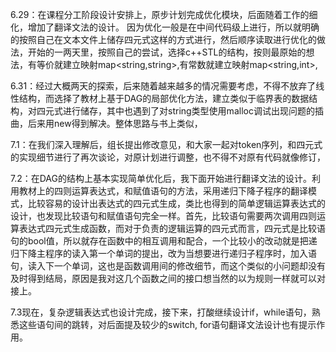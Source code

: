 
6.29：在课程分工阶段设计安排上，原步计划完成优化模块，后面随着工作的细化，增加了翻译文法的设计。
因为优化一般是在中间代码级上进行，所以就明确的按照自己在文本文件上储存四元式这样的方式进行，然后顺序读取进行优化的做法，开始的一两天里，按照自己的尝试，选择c++STL的结构，按则最原始的想法，有等价就建立映射map<string,string>,有常数就建立映射map<string,int>,

6.31：经过大概两天的探索，后来随着越来越多的情况需要考虑，不得不放弃了线性结构，而选择了教材上基于DAG的局部优化方法，建立类似于临界表的数据结构，对四元式进行储存，其中也遇到了对string类型使用malloc调试出现问题的插曲，后来用new得到解决。整体思路与书上类似，

7.1：在我们深入理解后，组长提出修改意见，和大家一起对token序列，和四元式的实现细节进行了再次谈论，对原计划进行调整，也不得不对原有代码就像修订，

7.2：在DAG的结构上基本实现简单优化后，我下面开始进行翻译文法的设计。利用教材上的四则运算表达式，和赋值语句的方法，采用递归下降子程序的翻译模式，比较容易的设计出表达式的四元式生成，类比也得到的简单逻辑运算表达式的设计，也发现比较语句和赋值语句完全一样。首先，比较语句需要两次调用四则运算表达式四元式生成函数，而对于负责的逻辑运算的四元式而言，四元式是比较语句的bool值，所以就存在函数中的相互调用和配合，一个比较小的改动就是把递归下降主程序的读入第一个单词的提出，改为当想要进行递归子程序时，加入语句，读入下一个单词，这也是函数调用间的修改细节，而这个类似的小问题却没有及时得到结局，原因是我对这几个函数之间的接口想当然的以为规则一样就可以对接上。

7.3现在，复杂逻辑表达式也设计完成，接下来，打酸继续设计if，while语句，熟悉这些语句间的跳转，对后面提及较少的switch, for语句翻译文法设计也有提示作用。
